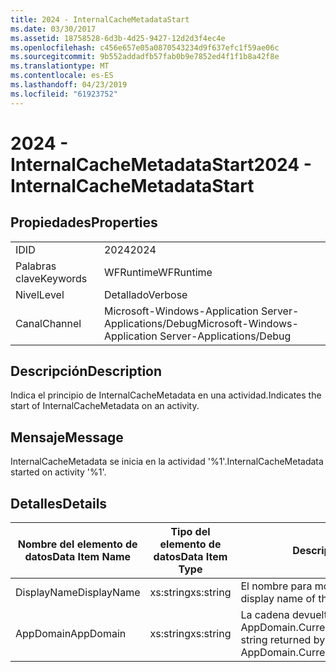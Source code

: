 ```yaml
---
title: 2024 - InternalCacheMetadataStart
ms.date: 03/30/2017
ms.assetid: 18758528-6d3b-4d25-9427-12d2d3f4ec4e
ms.openlocfilehash: c456e657e05a0870543234d9f637efc1f59ae06c
ms.sourcegitcommit: 9b552addadfb57fab0b9e7852ed4f1f1b8a42f8e
ms.translationtype: MT
ms.contentlocale: es-ES
ms.lasthandoff: 04/23/2019
ms.locfileid: "61923752"
---
```

# <a name="2024---internalcachemetadatastart"></a><span data-ttu-id="feaa3-102">2024 - InternalCacheMetadataStart</span><span class="sxs-lookup"><span data-stu-id="feaa3-102">2024 - InternalCacheMetadataStart</span></span>
## <a name="properties"></a><span data-ttu-id="feaa3-103">Propiedades</span><span class="sxs-lookup"><span data-stu-id="feaa3-103">Properties</span></span>  
  
|||  
|-|-|  
|<span data-ttu-id="feaa3-104">ID</span><span class="sxs-lookup"><span data-stu-id="feaa3-104">ID</span></span>|<span data-ttu-id="feaa3-105">2024</span><span class="sxs-lookup"><span data-stu-id="feaa3-105">2024</span></span>|  
|<span data-ttu-id="feaa3-106">Palabras clave</span><span class="sxs-lookup"><span data-stu-id="feaa3-106">Keywords</span></span>|<span data-ttu-id="feaa3-107">WFRuntime</span><span class="sxs-lookup"><span data-stu-id="feaa3-107">WFRuntime</span></span>|  
|<span data-ttu-id="feaa3-108">Nivel</span><span class="sxs-lookup"><span data-stu-id="feaa3-108">Level</span></span>|<span data-ttu-id="feaa3-109">Detallado</span><span class="sxs-lookup"><span data-stu-id="feaa3-109">Verbose</span></span>|  
|<span data-ttu-id="feaa3-110">Canal</span><span class="sxs-lookup"><span data-stu-id="feaa3-110">Channel</span></span>|<span data-ttu-id="feaa3-111">Microsoft-Windows-Application Server-Applications/Debug</span><span class="sxs-lookup"><span data-stu-id="feaa3-111">Microsoft-Windows-Application Server-Applications/Debug</span></span>|  
  
## <a name="description"></a><span data-ttu-id="feaa3-112">Descripción</span><span class="sxs-lookup"><span data-stu-id="feaa3-112">Description</span></span>  
 <span data-ttu-id="feaa3-113">Indica el principio de InternalCacheMetadata en una actividad.</span><span class="sxs-lookup"><span data-stu-id="feaa3-113">Indicates the start of InternalCacheMetadata on an activity.</span></span>  
  
## <a name="message"></a><span data-ttu-id="feaa3-114">Mensaje</span><span class="sxs-lookup"><span data-stu-id="feaa3-114">Message</span></span>  
 <span data-ttu-id="feaa3-115">InternalCacheMetadata se inicia en la actividad '%1'.</span><span class="sxs-lookup"><span data-stu-id="feaa3-115">InternalCacheMetadata started on activity '%1'.</span></span>  
  
## <a name="details"></a><span data-ttu-id="feaa3-116">Detalles</span><span class="sxs-lookup"><span data-stu-id="feaa3-116">Details</span></span>  
  
|<span data-ttu-id="feaa3-117">Nombre del elemento de datos</span><span class="sxs-lookup"><span data-stu-id="feaa3-117">Data Item Name</span></span>|<span data-ttu-id="feaa3-118">Tipo del elemento de datos</span><span class="sxs-lookup"><span data-stu-id="feaa3-118">Data Item Type</span></span>|<span data-ttu-id="feaa3-119">Descripción</span><span class="sxs-lookup"><span data-stu-id="feaa3-119">Description</span></span>|  
|--------------------|--------------------|-----------------|  
|<span data-ttu-id="feaa3-120">DisplayName</span><span class="sxs-lookup"><span data-stu-id="feaa3-120">DisplayName</span></span>|<span data-ttu-id="feaa3-121">xs:string</span><span class="sxs-lookup"><span data-stu-id="feaa3-121">xs:string</span></span>|<span data-ttu-id="feaa3-122">El nombre para mostrar de la actividad.</span><span class="sxs-lookup"><span data-stu-id="feaa3-122">The display name of the activity.</span></span>|  
|<span data-ttu-id="feaa3-123">AppDomain</span><span class="sxs-lookup"><span data-stu-id="feaa3-123">AppDomain</span></span>|<span data-ttu-id="feaa3-124">xs:string</span><span class="sxs-lookup"><span data-stu-id="feaa3-124">xs:string</span></span>|<span data-ttu-id="feaa3-125">La cadena devuelta por AppDomain.CurrentDomain.FriendlyName.</span><span class="sxs-lookup"><span data-stu-id="feaa3-125">The string returned by AppDomain.CurrentDomain.FriendlyName.</span></span>|
